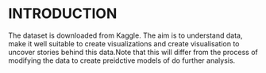 # INTRODUCTION
  The dataset is downloaded from Kaggle.
  The aim is to understand data, make it well suitable to create visualizations and create visualisation to uncover
  stories behind this data.Note that this will differ from the process of modifying the data to create preidctive
  models of do further analysis.
